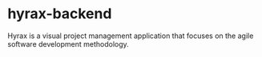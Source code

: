 # hyrax-backend
Hyrax is a visual project management application that focuses on the agile software development methodology.

